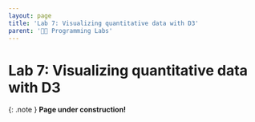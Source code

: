 ```yaml
---
layout: page
title: 'Lab 7: Visualizing quantitative data with D3'
parent: '👩‍🔬 Programming Labs'
---
```


# Lab 7: Visualizing quantitative data with D3

{: .note }
**Page under construction!**
